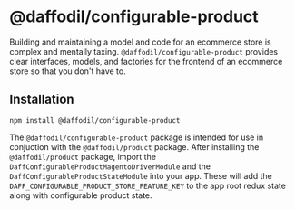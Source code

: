 # @daffodil/configurable-product

Building and maintaining a model and code for an ecommerce store is complex and mentally taxing. `@daffodil/configurable-product`
provides clear interfaces, models, and factories for the frontend of an ecommerce store so that you don't have to.


## Installation

```
npm install @daffodil/configurable-product
```

The `@daffodil/configurable-product` package is intended for use in conjuction with the `@daffodil/product` package. After installing the `@daffodil/product` package, import the `DaffConfigurableProductMagentoDriverModule` and the `DaffConfigurableProductStateModule` into your app. These will add the `DAFF_CONFIGURABLE_PRODUCT_STORE_FEATURE_KEY` to the app root redux state along with configurable product state.
